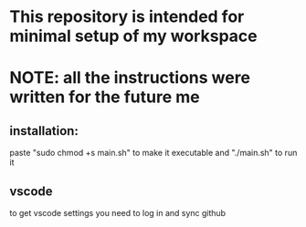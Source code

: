 # This repository is intended for minimal setup of my workspace
# NOTE: all the instructions were written for the future me


## installation:
paste "sudo chmod +s main.sh" to make it executable and
"./main.sh"  to run it

## vscode
to get vscode settings you need to log in and sync github
